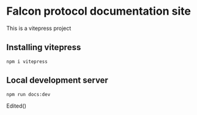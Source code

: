 # Falcon protocol documentation site

This is a vitepress project

## Installing vitepress
``` 
npm i vitepress
```

## Local development server
```
npm run docs:dev
```
Edited()

